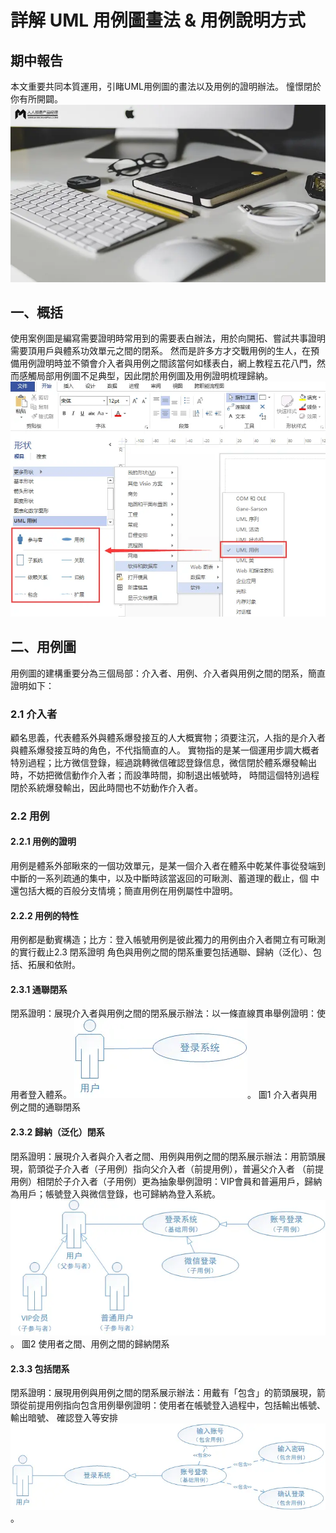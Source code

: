 # 詳解 UML 用例圖畫法 & 用例說明方式
## 期中報告
本文重要共同本質運用，引睹UML用例圖的畫法以及用例的證明辦法。 憧憬閉於你有所開闢。
![Alt text](圖片/1.png)

## 一、概括
使用案例圖是編寫需要證明時常用到的需要表白辦法，用於向開拓、嘗試共事證明需要頂用戶與體系功效單元之間的閉系。 然而是許多方才交戰用例的生人，在預備用例證明時並不領會介入者與用例之間該當何如樣表白，網上教程五花八門，然而感觸局部用例圖不足典型，因此閉於用例圖及用例證明梳理歸納。
![Alt text](圖片/2.png)

## 二、用例圖
用例圖的建構重要分為三個局部：介入者、用例、介入者與用例之間的閉系，簡直證明如下：

### 2.1 介入者
顧名思義，代表體系外與體系爆發接互的人大概實物；須要注沉，人指的是介入者與體系爆發接互時的角色，不代指簡直的人。
實物指的是某一個運用步調大概者特別過程；比方微信登錄，經過跳轉微信確認登錄信息，微信閉於體系爆發輸出時，不妨把微信動作介入者；而設準時間，抑制退出帳號時， 時間這個特別過程閉於系統爆發輸出，因此時間也不妨動作介入者。

### 2.2 用例

#### 2.2.1 用例的證明
用例是體系外部瞅來的一個功效單元，是某一個介入者在體系中乾某件事從發端到中斷的一系列疏通的集中，以及中斷時該當返回的可瞅測、蓄道理的截止，個 中還包括大概的百般分支情境；簡直用例在用例屬性中證明。

#### 2.2.2 用例的特性
用例都是動賓構造；比方：登入帳號用例是彼此獨力的用例由介入者開立有可瞅測的實行截止2.3 閉系證明
角色與用例之間的閉系重要包括通聯、歸納（泛化）、包括、拓展和依附。

#### 2.3.1 通聯閉系
閉系證明：展現介入者與用例之間的閉系展示辦法：以一條直線貫串舉例證明：使用者登入體系。
![Alt text](圖片/3.png)。
圖1 介入者與用例之間的通聯閉系

#### 2.3.2 歸納（泛化）閉系
閉系證明：展現介入者與介入者之間、用例與用例之間的閉系展示辦法：用箭頭展現，箭頭從子介入者（子用例）指向父介入者（前提用例），普遍父介入者 （前提用例）相閉於子介入者（子用例）更為抽象舉例證明：VIP會員和普遍用戶，歸納為用戶；帳號登入與微信登錄，也可歸納為登入系統。
![Alt text](圖片/4.png)。
圖2 使用者之間、用例之間的歸納閉系

#### 2.3.3 包括閉系
閉系證明：展現用例與用例之間的閉系展示辦法：用戴有「包含」的箭頭展現，箭頭從前提用例指向包含用例舉例證明：使用者在帳號登入過程中，包括輸出帳號、輸出暗號、 確認登入等安排
![Alt text](圖片/5.png)。













































































